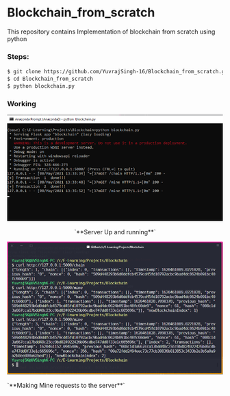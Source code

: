 # Blockchain_from_scratch
This repository contains Implementation of blockchain from scratch using python


### Steps:
```bash
$ git clone https://github.com/YuvrajSingh-16/Blockchain_from_scratch.git
$ cd Blockchain_from_scratch
$ python blockchain.py
```

### Working

![](Media/server.png)


<p align="center">`**Server Up and running**`</p>



![](Media/mine_requests.png)


<p>`**Making Mine requests to the server**`</p>
